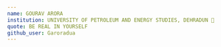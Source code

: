 ```yaml
---
name: GOURAV ARORA
institution: UNIVERSITY OF PETROLEUM AND ENERGY STUDIES, DEHRADUN 🚩
quote: BE REAL IN YOURSELF
github_user: Garoradua
---
```

